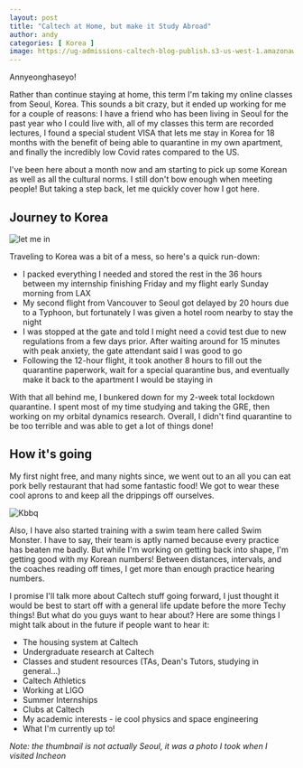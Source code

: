 ```yaml
---
layout: post
title: "Caltech at Home, but make it Study Abroad" 
author: andy
categories: [ Korea ]
image: https://ug-admissions-caltech-blog-publish.s3-us-west-1.amazonaws.com/images/2020/10/Andy/city.jpg
---
```


Annyeonghaseyo! 

Rather than continue staying at home, this term I'm taking my online classes from Seoul, Korea. This sounds a bit crazy, but it ended up working for me for a couple of reasons: I have a friend who has been living in Seoul for the past year who I could live with, all of my classes this term are recorded lectures, I found a special student VISA that lets me stay in Korea for 18 months with the benefit of being able to quarantine in my own apartment, and finally the incredibly low Covid rates compared to the US. 

I've been here about a month now and am starting to pick up some Korean as well as all the cultural norms. I still don't bow enough when meeting people! But taking a step back, let me quickly cover how I got here. 

## Journey to Korea

![ let me in ](https://ug-admissions-caltech-blog-publish.s3-us-west-1.amazonaws.com/images/2020/10/Andy/let+me+in.png)

Traveling to Korea was a bit of a mess, so here's a quick run-down:
* I packed everything I needed and stored the rest in the 36 hours between my internship finishing Friday and my flight early Sunday morning from LAX
* My second flight from Vancouver to Seoul got delayed by 20 hours due to a Typhoon, but fortunately I was given a hotel room nearby to stay the night
* I was stopped at the gate and told I might need a covid test due to new regulations from a few days prior. After waiting around for 15 minutes with peak anxiety, the gate attendant said I was good to go
* Following the 12-hour flight, it took another 8 hours to fill out the quarantine paperwork, wait for a special quarantine bus, and eventually make it back to the apartment I would be staying in

With that all behind me, I bunkered down for my 2-week total lockdown quarantine. I spent most of my time studying and taking the GRE, then working on my orbital dynamics research. Overall, I didn't find quarantine to be too terrible and was able to get a lot of things done! 

## How it's going

My first night free, and many nights since, we went out to an all you can eat pork belly restaurant that had some fantastic food! We got to wear these cool aprons to and keep all the drippings off ourselves. 

![ Kbbq ](https://ug-admissions-caltech-blog-publish.s3-us-west-1.amazonaws.com/images/2020/10/Andy/food.jpg)

Also, I have also started training with a swim team here called Swim Monster. I have to say, their team is aptly named because every practice has beaten me badly. But while I'm working on getting back into shape, I'm getting good with my Korean numbers! Between distances, intervals, and the coaches reading off times, I get more than enough practice hearing numbers. 

I promise I'll talk more about Caltech stuff going forward, I just thought it would be best to start off with a general life update before the more Techy things! But what do you guys want to hear about? Here are some things I might talk about in the future if people want to hear it:
* The housing system at Caltech
* Undergraduate research at Caltech
* Classes and student resources (TAs, Dean's Tutors, studying in general…)
* Caltech Athletics
* Working at LIGO
* Summer Internships
* Clubs at Caltech
* My academic interests - ie cool physics and space engineering
* What I'm currently up to!


*Note: the thumbnail is not actually Seoul, it was a photo I took when I visited Incheon*
